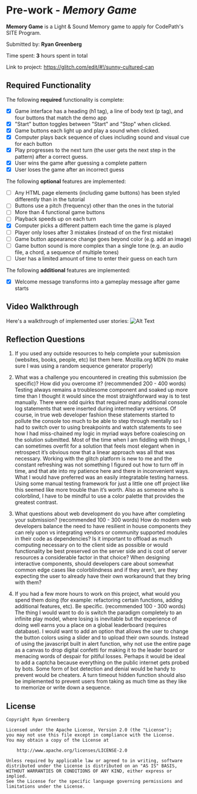 # Pre-work - *Memory Game*

**Memory Game** is a Light & Sound Memory game to apply for CodePath's SITE Program. 

Submitted by: **Ryan Greenberg**

Time spent: **3** hours spent in total

Link to project: https://glitch.com/edit/#!/sunny-cultured-can

## Required Functionality

The following **required** functionality is complete:

* [x] Game interface has a heading (h1 tag), a line of body text (p tag), and four buttons that match the demo app
* [x] "Start" button toggles between "Start" and "Stop" when clicked. 
* [x] Game buttons each light up and play a sound when clicked. 
* [x] Computer plays back sequence of clues including sound and visual cue for each button
* [x] Play progresses to the next turn (the user gets the next step in the pattern) after a correct guess. 
* [x] User wins the game after guessing a complete pattern
* [x] User loses the game after an incorrect guess

The following **optional** features are implemented:

* [ ] Any HTML page elements (including game buttons) has been styled differently than in the tutorial
* [ ] Buttons use a pitch (frequency) other than the ones in the tutorial
* [ ] More than 4 functional game buttons
* [ ] Playback speeds up on each turn
* [x] Computer picks a different pattern each time the game is played
* [ ] Player only loses after 3 mistakes (instead of on the first mistake)
* [ ] Game button appearance change goes beyond color (e.g. add an image)
* [ ] Game button sound is more complex than a single tone (e.g. an audio file, a chord, a sequence of multiple tones)
* [ ] User has a limited amount of time to enter their guess on each turn

The following **additional** features are implemented:

- [x] Welcome message transforms into a gameplay message after game starts

## Video Walkthrough

Here's a walkthrough of implemented user stories:
![Alt Text](https://media.giphy.com/media/6Oy9aC9W2PO0yZ8H4d/giphy.gif)


## Reflection Questions
1. If you used any outside resources to help complete your submission (websites, books, people, etc) list them here. 
Mozilla.org MDN (to make sure I was using a random sequence generator properly)

2. What was a challenge you encountered in creating this submission (be specific)? How did you overcome it? (recommended 200 - 400 words) 
Testing always remains a troublesome component and soaked up more time than I thought it would since the most straightforward way is to test manually. There were odd quirks that required many additional console log statements that were inserted during intermediary versions. Of course, in true web developer fashion these statements started to pollute the console too much to be able to step through mentally so I had to switch over to using breakpoints and watch statements to see how I had miss-chained my logic in myriad ways before coalescing on the solution submitted. Most of the time when I am fiddling with things, I can sometimes overfit for a solution that feels most elegant when in retrospect it’s obvious now that a linear approach was all that was necessary. Working with the glitch platform is new to me and the constant refreshing was not something I figured out how to turn off in time, and that ate into my patience here and there in inconvenient ways. What I would have preferred was an easily integratable testing harness. Using some manual testing framework for just a little one off project like this seemed like more trouble than it’s worth. Also as someone who is colorblind, I have to be mindful to use a color palette that provides the greatest contrast.

3. What questions about web development do you have after completing your submission? (recommended 100 - 300 words) 
How do modern web developers balance the need to have resilient in house components they can rely upon vs integrating vendors or community supported modules in their code as dependencies? Is it important to offload as much computing necessary on to the client side as possible or would functionality be best preserved on the server side and is cost of server resources a considerable factor in that choice? When designing interactive components, should developers care about somewhat common edge cases like colorblindness and if they aren't, are they expecting the user to already have their own workaround that they bring with them?

4. If you had a few more hours to work on this project, what would you spend them doing (for example: refactoring certain functions, adding additional features, etc). Be specific. (recommended 100 - 300 words) 
The thing I would want to do is switch the paradigm completely to an infinite play model, where losing is inevitable but the experience of doing well earns you a place on a global leaderboard (requires database). I would want to add an option that allows the user to change the button colors using a slider and to upload their own sounds. Instead of using the javascript built in alert function, why not use the entire page as a canvas to drop digital confetti for making it to the leader board or menacing words of despair for pitiful losses. Perhaps it would be ideal to add a captcha because everything on the public internet gets probed by bots. Some form of bot detection and denial would be handy to prevent would be cheaters. A turn timeout hidden function should also be implemented to prevent users from taking as much time as they like to memorize or write down a sequence.



## License

    Copyright Ryan Greenberg

    Licensed under the Apache License, Version 2.0 (the "License");
    you may not use this file except in compliance with the License.
    You may obtain a copy of the License at

        http://www.apache.org/licenses/LICENSE-2.0

    Unless required by applicable law or agreed to in writing, software
    distributed under the License is distributed on an "AS IS" BASIS,
    WITHOUT WARRANTIES OR CONDITIONS OF ANY KIND, either express or implied.
    See the License for the specific language governing permissions and
    limitations under the License.